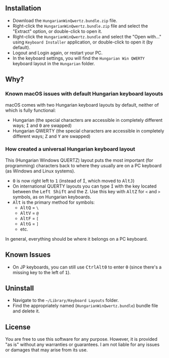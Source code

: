 ## Installation

- Download the `HungarianWinQwertz.bundle.zip` file.
- Right-click the `HungarianWinQwertz.bundle.zip` file and select the "Extract" option, or double-click to open it.
- Right-click the `HungarianWinQwertz.bundle` and select the "Open with..." using `Keyboard Installer` application, or double-click to open it (by default).
- Logout and Login again, or restart your PC.
- In the keyboard settings, you will find the `Hungarian Win QWERTY` keyboard layout in the `Hungarian` folder.

## Why?

### Known macOS issues with default Hungarian keyboard layouts

macOS comes with two Hungarian keyboard layouts by default, neither of which is fully functional:
- Hungarian (the special characters are accessible in completely different ways; <kbd>Í</kbd> and <kbd>0</kbd> are swapped)
- Hungarian QWERTY (the special characters are accessible in completely different ways; <kbd>Z</kbd> and <kbd>Y</kbd> are swapped)

### How created a universal Hungarian keyboard layout

This (Hungarian Windows QUERTZ) layout puts the most important (for programming) characters back to where they usually are on a PC keyboard (as Windows and Linux systems).

- <kbd>0</kbd> is now right left to <kbd>1</kbd> (instead of <kbd>Í</kbd>, which moved to <kbd>Alt</kbd><kbd>J</kbd>)
- On international QUERTY layouts you can type <kbd>Í</kbd> with the key located between the <kbd>Left Shift</kbd> and the <kbd>Z</kbd>. Use this key with <kbd>Alt</kbd><kbd>Z</kbd> for `<` and `>` symbols, as on Hungarian keyboards.
- <kbd>Alt</kbd> is the primary method for symbols:
    - <kbd>Alt</kbd><kbd>Q</kbd> = `\`
    - <kbd>Alt</kbd><kbd>V</kbd> = `@` 
    - <kbd>Alt</kbd><kbd>F</kbd> = `[` 
    - <kbd>Alt</kbd><kbd>G</kbd> = `]`
    - etc.

In general, everything should be where it belongs on a PC keyboard.

## Known Issues

- On JP keyboards, you can still use <kbd>Ctrl</kbd><kbd>Alt</kbd><kbd>0</kbd> to enter <kbd>0</kbd> (since there's a missing key to the left of <kbd>1</kbd>).

## Uninstall

- Navigate to the `~/Library/Keyboard Layouts` folder.
- Find the appropriately named (`HungarianWinQwertz.bundle`) bundle file and delete it.

## License

You are free to use this software for any purpose. However, it is provided "as is" without any warranties or guarantees. I am not liable for any issues or damages that may arise from its use.
